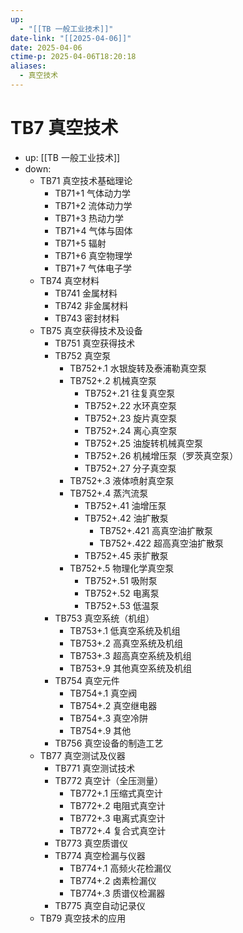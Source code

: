 ```yaml
---
up:
  - "[[TB 一般工业技术]]"
date-link: "[[2025-04-06]]"
date: 2025-04-06
ctime-p: 2025-04-06T18:20:18
aliases:
  - 真空技术
---
```


# TB7 真空技术

- up: [[TB 一般工业技术]]
- down:	
	- TB71 真空技术基础理论
		- TB71+1 气体动力学
		- TB71+2 流体动力学
		- TB71+3 热动力学
		- TB71+4 气体与固体
		- TB71+5 辐射
		- TB71+6 真空物理学
		- TB71+7 气体电子学
	- TB74 真空材料
		- TB741 金属材料
		- TB742 非金属材料
		- TB743 密封材料
	- TB75 真空获得技术及设备
		- TB751 真空获得技术
		- TB752 真空泵
			- TB752+.1 水银旋转及泰浦勒真空泵
			- TB752+.2 机械真空泵
				- TB752+.21 往复真空泵
				- TB752+.22 水环真空泵
				- TB752+.23 旋片真空泵
				- TB752+.24 离心真空泵
				- TB752+.25 油旋转机械真空泵
				- TB752+.26 机械增压泵（罗茨真空泵）
				- TB752+.27 分子真空泵
			- TB752+.3 液体喷射真空泵
			- TB752+.4 蒸汽流泵
				- TB752+.41 油增压泵
				- TB752+.42 油扩散泵
					- TB752+.421 高真空油扩散泵
					- TB752+.422 超高真空油扩散泵
				- TB752+.45 汞扩散泵
			- TB752+.5 物理化学真空泵
				- TB752+.51 吸附泵
				- TB752+.52 电离泵
				- TB752+.53 低温泵
		- TB753 真空系统（机组）
			- TB753+.1 低真空系统及机组
			- TB753+.2 高真空系统及机组
			- TB753+.3 超高真空系统及机组
			- TB753+.9 其他真空系统及机组
		- TB754 真空元件
			- TB754+.1 真空阀
			- TB754+.2 真空继电器
			- TB754+.3 真空冷阱
			- TB754+.9 其他
		- TB756 真空设备的制造工艺
	- TB77 真空测试及仪器
		- TB771 真空测试技术
		- TB772 真空计（全压测量）
			- TB772+.1 压缩式真空计
			- TB772+.2 电阻式真空计
			- TB772+.3 电离式真空计
			- TB772+.4 复合式真空计
		- TB773 真空质谱仪
		- TB774 真空检漏与仪器
			- TB774+.1 高频火花检漏仪
			- TB774+.2 卤素检漏仪
			- TB774+.3 质谱仪检漏器
		- TB775 真空自动记录仪
	- TB79 真空技术的应用
	
